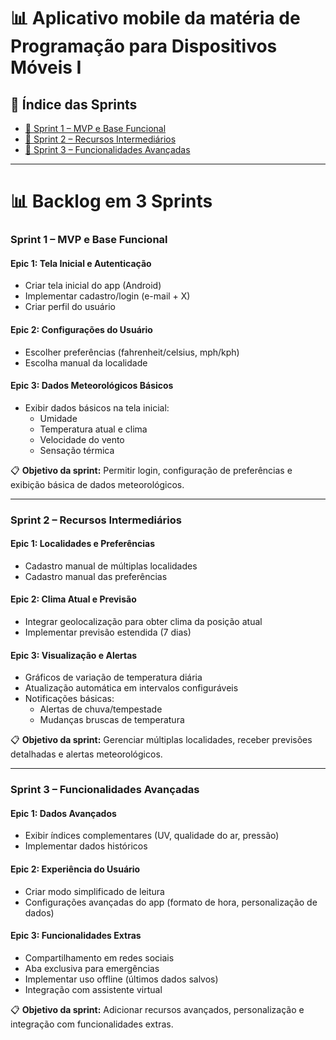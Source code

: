 # 📊 Aplicativo mobile da matéria de Programação para Dispositivos Móveis I

## 🎯 Índice das Sprints
- [🎯 Sprint 1 – MVP e Base Funcional](#sprint-1--mvp-e-base-funcional)
- [🎯 Sprint 2 – Recursos Intermediários](#sprint-2--recursos-intermediarios)
- [🎯 Sprint 3 – Funcionalidades Avançadas](#sprint-3--funcionalidades-avancadas)

---

# 📊 Backlog em 3 Sprints

### Sprint 1 – MVP e Base Funcional

#### Epic 1: Tela Inicial e Autenticação
- Criar tela inicial do app (Android)  
- Implementar cadastro/login (e-mail + X)  
- Criar perfil do usuário  

#### Epic 2: Configurações do Usuário
- Escolher preferências (fahrenheit/celsius, mph/kph)  
- Escolha manual da localidade  

#### Epic 3: Dados Meteorológicos Básicos
- Exibir dados básicos na tela inicial:
  - Umidade
  - Temperatura atual e clima
  - Velocidade do vento
  - Sensação térmica

📋 **Objetivo da sprint:** Permitir login, configuração de preferências e exibição básica de dados meteorológicos.

---

### Sprint 2 – Recursos Intermediários

#### Epic 1: Localidades e Preferências
- Cadastro manual de múltiplas localidades  
- Cadastro manual das preferências  

#### Epic 2: Clima Atual e Previsão
- Integrar geolocalização para obter clima da posição atual  
- Implementar previsão estendida (7 dias)  

#### Epic 3: Visualização e Alertas
- Gráficos de variação de temperatura diária  
- Atualização automática em intervalos configuráveis  
- Notificações básicas:  
  - Alertas de chuva/tempestade  
  - Mudanças bruscas de temperatura  

📋 **Objetivo da sprint:** Gerenciar múltiplas localidades, receber previsões detalhadas e alertas meteorológicos.

---

### Sprint 3 – Funcionalidades Avançadas

#### Epic 1: Dados Avançados
- Exibir índices complementares (UV, qualidade do ar, pressão)  
- Implementar dados históricos  

#### Epic 2: Experiência do Usuário
- Criar modo simplificado de leitura  
- Configurações avançadas do app (formato de hora, personalização de dados)  

#### Epic 3: Funcionalidades Extras
- Compartilhamento em redes sociais  
- Aba exclusiva para emergências  
- Implementar uso offline (últimos dados salvos)  
- Integração com assistente virtual  

📋 **Objetivo da sprint:** Adicionar recursos avançados, personalização e integração com funcionalidades extras.

